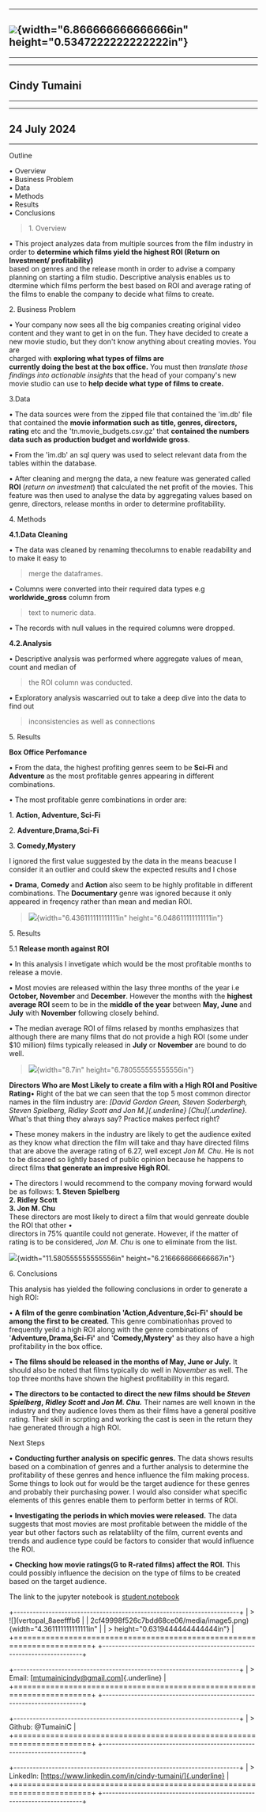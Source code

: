   ---------------------------------------------------------------------------------------------
  ![](vertopal_8aeefffb62cf49998f526c7bdd68ce06/media/image1.png){width="6.866666666666666in"
  height="0.5347222222222222in"}
  ---------------------------------------------------------------------------------------------

  ---------------------------------------------------------------------------------------------

  -----------------------------------------------------------------------
  Cindy Tumaini
  -----------------------------------------------------------------------

  -----------------------------------------------------------------------

  -----------------------------------------------------------------------
  24 July 2024
  -----------------------------------------------------------------------

  -----------------------------------------------------------------------

Outline

• Overview\
• Business Problem\
• Data\
• Methods\
• Results\
• Conclusions

> 1\. Overview

• This project analyzes data from multiple sources from the film
industry in order to **determine which films yield the highest ROI
(Return on Investment/ profitability)**\
based on genres and the release month in order to advise a company
planning on starting a film studio. Descriptive analysis enables us to
dtermine which films perform the best based on ROI and average rating of
the films to enable the company to decide what films to create.

2\. Business Problem

• Your company now sees all the big companies creating original video
content and they want to get in on the fun. They have decided to create
a new movie studio, but they don't know anything about creating movies.
You are\
charged with **exploring what types of films are**\
**currently doing the best at the box office.** You must then *translate
those findings into actionable insights* that the head of your
company\'s new movie studio can use to **help decide what type of films
to create.**

3.Data

• The data sources were from the zipped file that contained the 'im.db'
file that contained the **movie information such as title, genres,
directors, rating** etc and the 'tn.movie_budgets.csv.gz' that
**contained the numbers data such as production budget and worldwide
gross**.

• From the 'im.db' an sql query was used to select relevant data from
the tables within the database.

• After cleaning and mergng the data, a new feature was generated called
**ROI** (*return on investment*) that calculated the net profit of the
movies. This feature was then used to analyse the data by aggregating
values based on genre, directors, release months in order to determine
profitability.

4\. Methods

**4.1.Data Cleaning**

• The data was cleaned by renaming thecolumns to enable readability and
to make it easy to

> merge the dataframes.

• Columns were converted into their required data types e.g
**worldwide_gross** column from

> text to numeric data.

• The records with null values in the required columns were dropped.

**4.2.Analysis**

• Descriptive analysis was performed where aggregate values of mean,
count and median of

> the ROI column was conducted.

• Exploratory analysis wascarried out to take a deep dive into the data
to find out

> inconsistencies as well as connections

5\. Results

**Box Office Perfomance**

• From the data, the highest profiting genres seem to be **Sci-Fi** and
**Adventure** as the most profitable genres appearing in different\
combinations.

• The most profitable genre combinations in order are:

1\. **Action, Adventure, Sci-Fi**

2\. **Adventure,Drama,Sci-Fi**

3\. **Comedy,Mystery**

I ignored the first value suggested by the data in the means beacuse I
consider it an outlier and could skew the expected results and I chose

• **Drama**, **Comedy** and **Action** also seem to be highly profitable
in different combinations. The **Documentary** genre was ignored because
it only appeared in freqency rather than mean and median ROI.

> ![](vertopal_8aeefffb62cf49998f526c7bdd68ce06/media/image2.png){width="6.436111111111111in"
> height="6.048611111111111in"}

5\. Results

5.1 **Release month against ROI**

• In this analysis I invetigate which would be the most profitable
months to release a movie.

• Most movies are released within the lasy three months of the year i.e
**October, November** and **December**. However the months with the
**highest average ROI** seem to be in the **middle of the year** between
**May, June** and **July** with **November** following closely behind.

• The median average ROI of films relased by months emphasizes that
although there are many films that do not provide a high ROI (some under
\$10 million) films typically released in **July** or **November** are
bound to do well.

> ![](vertopal_8aeefffb62cf49998f526c7bdd68ce06/media/image3.png){width="8.7in"
> height="6.780555555555556in"}

**Directors Who are Most Likely to create a film with a High ROI and
Positive Rating**• Right of the bat we can seen that the top 5 most
common director names in the film industry are: *[David Gordon Green,
Steven Soderbergh, Steven Spielberg, Ridley Scott and Jon
M.]{.underline}* *[Chu]{.underline}.* What\'s that thing they always
say? Practice makes perfect right?

• These money makers in the industry are likely to get the audience
exited as they know what direction the film will take and thay have
directed films that are above the average rating of 6.27, well except
*Jon M. Chu*. He is not to be discared so lightly based of public
opinion because he happens to direct films **that generate an impresive
High ROI**.

• The directors I would recommend to the company moving forward would be
as follows: **1. Steven Spielberg**\
**2. Ridley Scott**\
**3. Jon M. Chu**\
These directors are most likely to direct a film that would genreate
double the ROI that other •\
directors in 75% quantile could not generate. However, if the matter of
rating is to be considered, *Jon M. Chu* is one to eliminate from the
list.

![](vertopal_8aeefffb62cf49998f526c7bdd68ce06/media/image4.png){width="11.580555555555556in"
height="6.216666666666667in"}

6\. Conclusions

This analysis has yielded the following conclusions in order to generate
a high ROI:

• **A film of the genre combination 'Action,Adventure,Sci-Fi' should be
among the first to** **be created.** This genre combinationhas proved to
frequently yeild a high ROI along with the genre combinations of
'**Adventure,Drama,Sci-Fi'** and '**Comedy,Mystery'** as they also have
a high profitability in the box office.

• **The films should be released in the months of May, June or July.**
It should also be noted that films typically do well in *November* as
well. The top three months have shown the highest profitability in this
regard.

• **The directors to be contacted to direct the new films should be
*Steven Spielberg*,** ***Ridley Scott* and *Jon M. Chu.*** Their names
are well known in the industry and they audience loves them as their
films have a general positive rating. Their skill in scrpting and
working the cast is seen in the return they hae generated through a high
ROI.

Next Steps

• **Conducting further analysis on specific genres.** The data shows
results based on a combination of genres and a further analysis to
determine the profitability of these genres and hence influence the film
making process. Some things to look out for would be the target audience
for these genres and probably their purchasing power. I would also
consider what specific elements of this genres enable them to perform
better in terms of ROI.

• **Investigating the periods in which movies were released.** The data
suggests that most movies are most profitable between the middle of the
year but other factors such as relatablilty of the film, current events
and trends and audience type could be factors to consider that would
influence the ROI.

• **Checking how movie ratings(G to R-rated films) affect the ROI.**
This could possibly influence the decision on the type of films to be
created based on the target audience.

The link to the jupyter notebook is [student.notebook](student.ipynb)

+-----------------------------------------------------------------------+
| > ![](vertopal_8aeefffb6                                              |
| 2cf49998f526c7bdd68ce06/media/image5.png){width="4.361111111111111in" |
| > height="0.6319444444444444in"}                                      |
+=======================================================================+
+-----------------------------------------------------------------------+

+-----------------------------------------------------------------------+
| > Email: [mtumainicindy@gmail.com]{.underline}                        |
+=======================================================================+
+-----------------------------------------------------------------------+

+-----------------------------------------------------------------------+
| > Github: \@TumainiC                                                  |
+=======================================================================+
+-----------------------------------------------------------------------+

+-----------------------------------------------------------------------+
| > LinkedIn: [https://www.linkedin.com/in/cindy-tumaini/]{.underline}  |
+=======================================================================+
+-----------------------------------------------------------------------+
